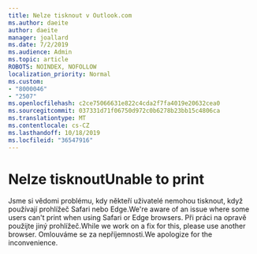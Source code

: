```yaml
---
title: Nelze tisknout v Outlook.com
ms.author: daeite
author: daeite
manager: joallard
ms.date: 7/2/2019
ms.audience: Admin
ms.topic: article
ROBOTS: NOINDEX, NOFOLLOW
localization_priority: Normal
ms.custom:
- "8000046"
- "2507"
ms.openlocfilehash: c2ce75066631e822c4cda2f7fa4019e20632cea0
ms.sourcegitcommit: 037331d71f06750d972c0b6278b23bb15c4806ca
ms.translationtype: MT
ms.contentlocale: cs-CZ
ms.lasthandoff: 10/18/2019
ms.locfileid: "36547916"
---
```

# <a name="unable-to-print"></a><span data-ttu-id="87baa-102">Nelze tisknout</span><span class="sxs-lookup"><span data-stu-id="87baa-102">Unable to print</span></span>

<span data-ttu-id="87baa-103">Jsme si vědomi problému, kdy někteří uživatelé nemohou tisknout, když používají prohlížeč Safari nebo Edge.</span><span class="sxs-lookup"><span data-stu-id="87baa-103">We're aware of an issue where some users can't print when using Safari or Edge browsers.</span></span> <span data-ttu-id="87baa-104">Při práci na opravě použijte jiný prohlížeč.</span><span class="sxs-lookup"><span data-stu-id="87baa-104">While we work on a fix for this, please use another browser.</span></span> <span data-ttu-id="87baa-105">Omlouváme se za nepříjemnosti.</span><span class="sxs-lookup"><span data-stu-id="87baa-105">We apologize for the inconvenience.</span></span>